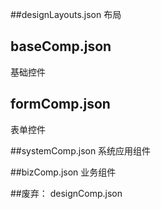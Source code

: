 ##designLayouts.json
布局

## baseComp.json
基础控件

## formComp.json
表单控件

##systemComp.json
系统应用组件

##bizComp.json
业务组件


##废弃：
designComp.json
